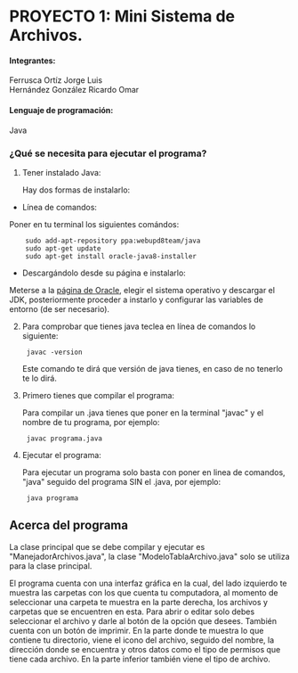 # PROYECTO 1: Mini Sistema de Archivos.

#### Integrantes:  

Ferrusca Ortíz Jorge Luis  
Hernández González Ricardo Omar

#### Lenguaje de programación: 

Java

### ¿Qué se necesita para ejecutar el programa?

1. Tener instalado Java:

	Hay dos formas de instalarlo:
		
* Línea de comandos:

Poner en tu terminal los siguientes comándos:

		sudo add-apt-repository ppa:webupd8team/java
		sudo apt-get update
		sudo apt-get install oracle-java8-installer
		
* Descargándolo desde su página e instalarlo:

Meterse a la [página de Oracle](http://www.oracle.com/technetwork/java/javase/downloads/jdk9-downloads-3848520.html "Descargar Java"), elegir el sistema operativo y descargar el JDK, posteriormente proceder a instarlo y configurar las variables de entorno (de ser necesario).


2. Para comprobar que tienes java teclea en línea de comandos lo siguiente:
	
		javac -version

	Este comando te dirá que versión de java tienes, en caso de no tenerlo te lo dirá.


3. Primero tienes que compilar el programa:

	Para compilar un .java tienes que poner en la terminal "javac" y el nombre de tu programa, por ejemplo:

		javac programa.java


4. Ejecutar el programa:

	Para ejecutar un programa solo basta con poner en linea de comandos, "java" seguido del programa SIN el .java, por ejemplo:

		java programa

## Acerca del programa

La clase principal que se debe compilar y ejecutar es "ManejadorArchivos.java", la clase "ModeloTablaArchivo.java" solo se utiliza para la clase principal.

El programa cuenta con una interfaz gráfica en la cual, del lado izquierdo te muestra las carpetas con los que cuenta tu computadora, al momento de seleccionar una carpeta te muestra en la parte derecha, los archivos y carpetas que se encuentren en esta. Para abrir o editar solo debes seleccionar el archivo y darle al botón de la opción que desees. También cuenta con un botón de imprimir.
En la parte donde te muestra lo que contiene tu directorio, viene el icono del archivo, seguido del nombre, la dirección donde se encuentra y otros datos como el tipo de permisos que tiene cada archivo. En la parte inferior también viene el tipo de archivo. 





